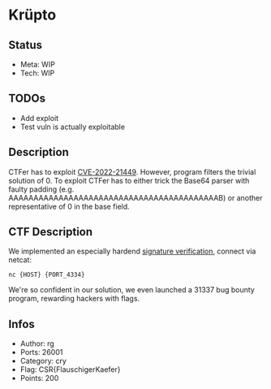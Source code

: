 Krüpto
=========

## Status
* Meta: WIP
* Tech: WIP

## TODOs
* Add exploit
* Test vuln is actually exploitable

## Description
CTFer has to exploit [CVE-2022-21449](https://neilmadden.blog/2022/04/19/psychic-signatures-in-java/).
However, program filters the trivial solution of 0.
To exploit CTFer has to either trick the Base64 parser with faulty padding (e.g. AAAAAAAAAAAAAAAAAAAAAAAAAAAAAAAAAAAAAAAAAAB) or another representative of 0 in the base field.

## CTF Description
We implemented an especially hardend [signature verification]({DL_src}), connect via netcat:

`nc {HOST} {PORT_4334}`

We're so confident in our solution, we even launched a 31337 bug bounty program, rewarding hackers with flags.

## Infos

* Author: rg
* Ports: 26001
* Category: cry
* Flag: CSR{FlauschigerKaefer}
* Points: 200
